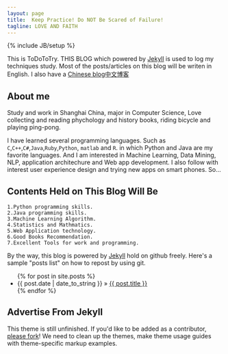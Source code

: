 ```yaml
---
layout: page
title:  Keep Practice! Do NOT Be Scared of Failure!
tagline: LOVE AND FAITH
---
```

{% include JB/setup %}

This is ToDoToTry. THIS BLOG which powered by [Jekyll](http://jekyllrb.com/) is used to log my techniques study. Most of the posts/articles on this blog will be writen in English. I also have a [Chinese blog中文博客](http://www.cnblogs.com/ToDoToTry/)


## About me

Study and work in Shanghai China, major in Computer Science, Love collecting and reading phychology and history books, riding bicycle and playing ping-pong.

I have learned several programming languages. Such as `C`,`C++`,`C#`,`Java`,`Ruby`,`Python`, `matlab` and `R`. in which Python and Java are my favorite languages. And I am interested in Machine Learning, Data Mining, NLP, application architechure and Web app development. I also follow with interest user experience design and trying new apps on smart phones. So...


## Contents Held on This Blog Will Be

	1.Python programming skills.
	2.Java programming skills.
	3.Machine Learning Algorithm.
	4.Statistics and Mathmatics.
	5.Web Application technology.
	6.Good Books Recommendation.
	7.Excellent Tools for work and programming.


By the way, this blog is powered by [Jekyll](http://jekyllrb.com/) hold on github freely.  Here's a sample "posts list" on how to repost by using git.

<ul class="posts">
  {% for post in site.posts %}
    <li><span>{{ post.date | date_to_string }}</span> &raquo; <a href="{{ BASE_PATH }}{{ post.url }}">{{ post.title }}</a></li>
  {% endfor %}
</ul>

## Advertise From Jekyll

This theme is still unfinished. If you'd like to be added as a contributor, [please fork](http://github.com/plusjade/jekyll-bootstrap)!
We need to clean up the themes, make theme usage guides with theme-specific markup examples.


